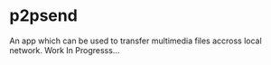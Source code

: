 # p2psend
An app which can be used to transfer multimedia files accross local network.
Work In Progresss...
